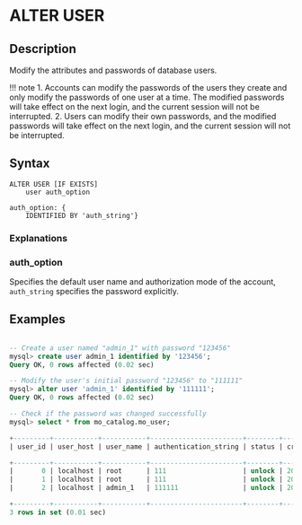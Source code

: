 # **ALTER USER**

## **Description**

Modify the attributes and passwords of database users.

!!! note
    1. Accounts can modify the passwords of the users they create and only modify the passwords of one user at a time. The modified passwords will take effect on the next login, and the current session will not be interrupted.
    2. Users can modify their own passwords, and the modified passwords will take effect on the next login, and the current session will not be interrupted.

## **Syntax**

```
ALTER USER [IF EXISTS]
    user auth_option

auth_option: {
    IDENTIFIED BY 'auth_string'}
```

### Explanations

### auth_option

Specifies the default user name and authorization mode of the account, `auth_string` specifies the password explicitly.

## **Examples**

```sql

-- Create a user named "admin_1" with password "123456"
mysql> create user admin_1 identified by '123456';
Query OK, 0 rows affected (0.02 sec)

-- Modify the user's initial password "123456" to "111111"
mysql> alter user 'admin_1' identified by '111111';
Query OK, 0 rows affected (0.02 sec)

-- Check if the password was changed successfully
mysql> select * from mo_catalog.mo_user;

+---------+-----------+-----------+-----------------------+--------+---------------------+--------------+------------+---------+-------+--------------+
| user_id | user_host | user_name | authentication_string | status | created_time        | expired_time | login_type | creator | owner | default_role |

+---------+-----------+-----------+-----------------------+--------+---------------------+--------------+------------+---------+-------+--------------+
|       0 | localhost | root      | 111                   | unlock | 2023-04-19 06:37:58 | NULL         | PASSWORD   |       0 |     0 |            0 |
|       1 | localhost | root      | 111                   | unlock | 2023-04-19 06:37:58 | NULL         | PASSWORD   |       0 |     0 |            0 |
|       2 | localhost | admin_1   | 111111                | unlock | 2023-04-21 06:21:31 | NULL         | PASSWORD   |       1 |     0 |            1 |

+---------+-----------+-----------+-----------------------+--------+---------------------+--------------+------------+---------+-------+--------------+
3 rows in set (0.01 sec)
```

<!--select admin_1, mr.role_name  from mo_catalog.mo_role mr, mo_catalog.mo_user mu, mo_catalog.mo_user_grant mur
where mr.role_id =mur.role_id and mu.user_id = mur.user_id
order by mu.user_id asc, mr.role_id ;-->
